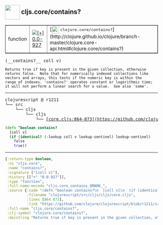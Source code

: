 ## <img width="48px" valign="middle" src="http://i.imgur.com/Hi20huC.png"> cljs.core/contains?

 <table border="1">
<tr>
<td>function</td>
<td><a href="https://github.com/cljsinfo/api-refs/tree/0.0-927"><img valign="middle" alt="[+] 0.0-927" src="https://img.shields.io/badge/+-0.0--927-lightgrey.svg"></a> </td>
<td>
[<img height="24px" valign="middle" src="http://i.imgur.com/1GjPKvB.png"> <samp>clojure.core/contains?</samp>](http://clojure.github.io/clojure/branch-master/clojure.core-api.html#clojure.core/contains?)
</td>
</tr>
</table>

 <samp>
(__contains?__ coll v)<br>
</samp>

```
Returns true if key is present in the given collection, otherwise
returns false.  Note that for numerically indexed collections like
vectors and arrays, this tests if the numeric key is within the
range of indexes. 'contains?' operates constant or logarithmic time;
it will not perform a linear search for a value.  See also 'some'.
```

---

 <pre>
clojurescript @ r1211
└── src
    └── cljs
        └── cljs
            └── <ins>[core.cljs:864-873](https://github.com/clojure/clojurescript/blob/r1211/src/cljs/cljs/core.cljs#L864-L873)</ins>
</pre>

```clj
(defn ^boolean contains?
  [coll v]
  (if (identical? (-lookup coll v lookup-sentinel) lookup-sentinel)
    false
    true))
```


---

```clj
{:return-type boolean,
 :ns "cljs.core",
 :name "contains?",
 :signature ["[coll v]"],
 :history [["+" "0.0-927"]],
 :type "function",
 :full-name-encode "cljs.core_contains_QMARK_",
 :source {:code "(defn ^boolean contains?\n  [coll v]\n  (if (identical? (-lookup coll v lookup-sentinel) lookup-sentinel)\n    false\n    true))",
          :filename "clojurescript/src/cljs/cljs/core.cljs",
          :lines [864 873],
          :link "https://github.com/clojure/clojurescript/blob/r1211/src/cljs/cljs/core.cljs#L864-L873"},
 :full-name "cljs.core/contains?",
 :clj-symbol "clojure.core/contains?",
 :docstring "Returns true if key is present in the given collection, otherwise\nreturns false.  Note that for numerically indexed collections like\nvectors and arrays, this tests if the numeric key is within the\nrange of indexes. 'contains?' operates constant or logarithmic time;\nit will not perform a linear search for a value.  See also 'some'."}

```
